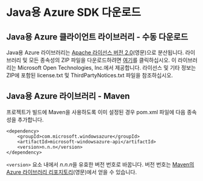 # Java용 Azure SDK 다운로드
## Java용 Azure 클라이언트 라이브러리 - 수동 다운로드

Java용 Azure 라이브러리는 [Apache 라이선스 버전 2.0][1](영문)으로 분산됩니다. 라이브러리 및 모든 종속성의
ZIP 파일을 다운로드하려면 [여기][2]를 클릭하십시오. 이 라이브러리는 Microsoft Open Technologies,
Inc.에서 제공합니다. 라이선스 및 기타 정보는 ZIP에 포함된 license.txt 및 ThirdPartyNotices.txt
파일을 참조하십시오.
## Java용 Azure 라이브러리 - Maven

프로젝트가 빌드에 Maven을 사용하도록 이미 설정된 경우 pom.xml 파일에 다음 종속성을 추가합니다.

    <dependency>
    	<groupId>com.microsoft.windowsazure</groupId>
    	<artifactId>microsoft-windowsazure-api</artifactId>
    	<version>n.n.n</version>
    </dependency>

`<version>` 요소 내에서 *n.n.n*을 유효한 버전 번호로 바꿉니다. 버전 번호는
[Maven의 Azure 라이브러리 리포지토리][3](영문)에서 얻을 수 있습니다.



[1]: http://www.apache.org/licenses/LICENSE-2.0.html
[2]: http://go.microsoft.com/fwlink/?LinkId=253887
[3]: http://go.microsoft.com/fwlink/?LinkID=286274
